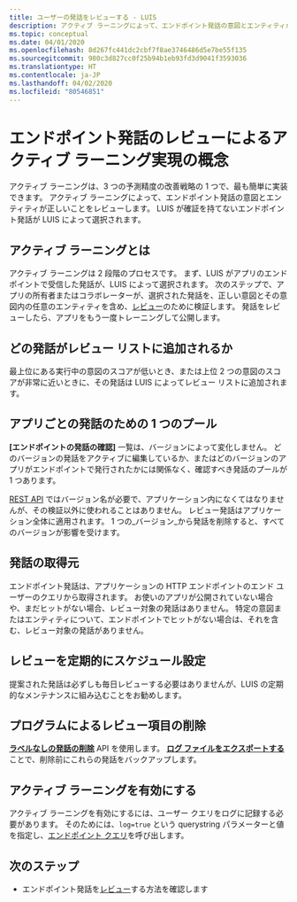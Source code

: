 ```yaml
---
title: ユーザーの発話をレビューする - LUIS
description: アクティブ ラーニングによって、エンドポイント発話の意図とエンティティが正しいことをレビューします。 LUIS が確証を持てないエンドポイント発話が LUIS によって選択されます。
ms.topic: conceptual
ms.date: 04/01/2020
ms.openlocfilehash: 8d267fc441dc2cbf7f8ae3746486d5e7be55f135
ms.sourcegitcommit: 980c3d827cc0f25b94b1eb93fd3d9041f3593036
ms.translationtype: HT
ms.contentlocale: ja-JP
ms.lasthandoff: 04/02/2020
ms.locfileid: "80546851"
---
```

# <a name="concepts-for-enabling-active-learning-by-reviewing-endpoint-utterances"></a>エンドポイント発話のレビューによるアクティブ ラーニング実現の概念
アクティブ ラーニングは、3 つの予測精度の改善戦略の 1 つで、最も簡単に実装できます。 アクティブ ラーニングによって、エンドポイント発話の意図とエンティティが正しいことをレビューします。 LUIS が確証を持てないエンドポイント発話が LUIS によって選択されます。

## <a name="what-is-active-learning"></a>アクティブ ラーニングとは
アクティブ ラーニングは 2 段階のプロセスです。 まず、LUIS がアプリのエンドポイントで受信した発話が、LUIS によって選択されます。 次のステップで、アプリの所有者またはコラボレーターが、選択された発話を、正しい意図とその意図内の任意のエンティティを含め、[レビュー](luis-how-to-review-endpoint-utterances.md)のために検証します。 発話をレビューしたら、アプリをもう一度トレーニングして公開します。

## <a name="which-utterances-are-on-the-review-list"></a>どの発話がレビュー リストに追加されるか
最上位にある実行中の意図のスコアが低いとき、または上位 2 つの意図のスコアが非常に近いときに、その発話は LUIS によってレビュー リストに追加されます。

## <a name="single-pool-for-utterances-per-app"></a>アプリごとの発話のための 1 つのプール
**[エンドポイントの発話の確認]** 一覧は、バージョンによって変化しません。 どのバージョンの発話をアクティブに編集しているか、またはどのバージョンのアプリがエンドポイントで発行されたかには関係なく、確認すべき発話のプールが 1 つあります。

[REST API](https://westus.dev.cognitive.microsoft.com/docs/services/luis-programmatic-apis-v3-0-preview/operations/58b6f32139e2bb139ce823c9) ではバージョン名が必要で、アプリケーション内になくてはなりませんが、その検証以外に使われることはありません。 レビュー発話はアプリケーション全体に適用されます。 1 つの_バージョン_から発話を削除すると、すべてのバージョンが影響を受けます。

## <a name="where-are-the-utterances-from"></a>発話の取得元
エンドポイント発話は、アプリケーションの HTTP エンドポイントのエンド ユーザーのクエリから取得されます。 お使いのアプリが公開されていない場合や、まだヒットがない場合、レビュー対象の発話はありません。 特定の意図またはエンティティについて、エンドポイントでヒットがない場合は、それを含む、レビュー対象の発話がありません。

## <a name="schedule-review-periodically"></a>レビューを定期的にスケジュール設定
提案された発話は必ずしも毎日レビューする必要はありませんが、LUIS の定期的なメンテナンスに組み込むことをお勧めします。

## <a name="delete-review-items-programmatically"></a>プログラムによるレビュー項目の削除
**[ラベルなしの発話の削除](https://westus.dev.cognitive.microsoft.com/docs/services/5890b47c39e2bb17b84a55ff/operations/58b6f32139e2bb139ce823c9)** API を使用します。 **[ログ ファイルをエクスポートする](https://westus.dev.cognitive.microsoft.com/docs/services/5890b47c39e2bb17b84a55ff/operations/5890b47c39e2bb052c5b9c36)** ことで、削除前にこれらの発話をバックアップします。

## <a name="enable-active-learning"></a>アクティブ ラーニングを有効にする

アクティブ ラーニングを有効にするには、ユーザー クエリをログに記録する必要があります。 そのためには、`log=true` という querystring パラメーターと値を指定し、[エンドポイント クエリ](luis-get-started-create-app.md#query-the-v3-api-prediction-endpoint)を呼び出します。

## <a name="next-steps"></a>次のステップ

* エンドポイント発話を[レビュー](luis-how-to-review-endpoint-utterances.md)する方法を確認します
